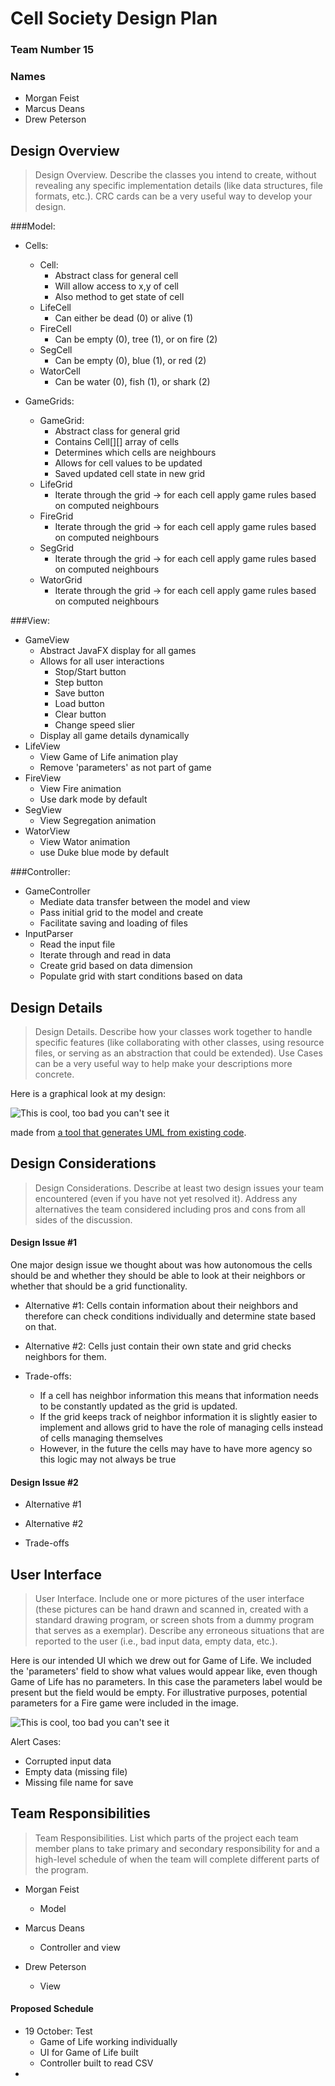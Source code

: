 # Cell Society Design Plan

### Team Number 15

### Names

* Morgan Feist
* Marcus Deans
* Drew Peterson

## Design Overview
> Design Overview. Describe the classes you intend to create, without revealing any specific implementation details (like data structures, file formats, etc.). CRC cards can be a very useful way to develop your design.

###Model:
* Cells:
  * Cell:
    * Abstract class for general cell
    * Will allow access to x,y of cell
    * Also method to get state of cell
  * LifeCell
    * Can either be dead (0) or alive (1)
  * FireCell
    * Can be empty (0), tree (1), or on fire (2)
  * SegCell
    * Can be empty (0), blue (1), or red (2)
  * WatorCell
    * Can be water (0), fish (1), or shark (2)

* GameGrids:
  * GameGrid:
    * Abstract class for general grid
    * Contains Cell[][] array of cells
    * Determines which cells are neighbours
    * Allows for cell values to be updated
    * Saved updated cell state in new grid
  * LifeGrid
    * Iterate through the grid -> for each cell apply game rules based on computed neighbours
  * FireGrid 
    * Iterate through the grid -> for each cell apply game rules based on computed neighbours
  * SegGrid
    * Iterate through the grid -> for each cell apply game rules based on computed neighbours
  * WatorGrid
    * Iterate through the grid -> for each cell apply game rules based on computed neighbours


###View:
* GameView
  * Abstract JavaFX display for all games
  * Allows for all user interactions
    * Stop/Start button
    * Step button
    * Save button
    * Load button
    * Clear button
    * Change speed slier
  * Display all game details dynamically
* LifeView
  * View Game of Life animation play
  * Remove 'parameters' as not part of game
* FireView
  * View Fire animation
  * Use dark mode by default
* SegView
  * View Segregation animation
* WatorView
  * View Wator animation
  * use Duke blue mode by default

###Controller:
* GameController
  * Mediate data transfer between the model and view
  * Pass initial grid to the model and create
  * Facilitate saving and loading of files
* InputParser
  * Read the input file
  * Iterate through and read in data
  * Create grid based on data dimension
  * Populate grid with start conditions based on data
## Design Details
> Design Details. Describe how your classes work together to handle specific features (like collaborating with other classes, using resource files, or serving as an abstraction that could be extended). Use Cases can be a very useful way to help make your descriptions more concrete.

Here is a graphical look at my design:

![This is cool, too bad you can't see it](images/online-shopping-uml-example.png "An initial UI")

made from [a tool that generates UML from existing code](http://staruml.io/).

## Design Considerations
> Design Considerations. Describe at least two design issues your team encountered (even if you have not yet resolved it). Address any alternatives the team considered including pros and cons from all sides of the discussion.
#### Design Issue #1
One major design issue we thought about was how autonomous the cells should be and whether they should
be able to look at their neighbors or whether that should be a grid functionality.
* Alternative #1: Cells contain information about their neighbors and therefore can check conditions
individually and determine state based on that.

* Alternative #2: Cells just contain their own state and grid checks neighbors for them.
* Trade-offs:
  * If a cell has neighbor information this means that information needs to be constantly updated as the grid is updated.
  * If the grid keeps track of neighbor information it is slightly easier to implement and allows grid
to have the role of managing cells instead of cells managing themselves
  * However, in the future the cells may have to have more agency so this logic may not always be true


#### Design Issue #2

* Alternative #1

* Alternative #2

* Trade-offs

## User Interface
> User Interface. Include one or more pictures of the user interface (these pictures can be hand drawn and scanned in, created with a standard drawing program, or screen shots from a dummy program that serves as a exemplar). Describe any erroneous situations that are reported to the user (i.e., bad input data, empty data, etc.).

Here is our intended UI which we drew out for Game of Life. We included the 'parameters' field to
show what values would appear like, even though Game of Life has no parameters. In this case the
parameters label would be present but the field would be empty. For illustrative purposes, potential
parameters for a Fire game were included in the image.

![This is cool, too bad you can't see it](images/game_of_life_ui_design.png "An alternate design")

Alert Cases:
* Corrupted input data
* Empty data (missing file)
* Missing file name for save

## Team Responsibilities
> Team Responsibilities. List which parts of the project each team member plans to take primary and secondary responsibility for and a high-level schedule of when the team will complete different parts of the program.

* Morgan Feist
  * Model

* Marcus Deans
  * Controller and view

* Drew Peterson
  * View

#### Proposed Schedule
* 19 October: Test
  * Game of Life working individually
  * UI for Game of Life built
  * Controller built to read CSV
* 
